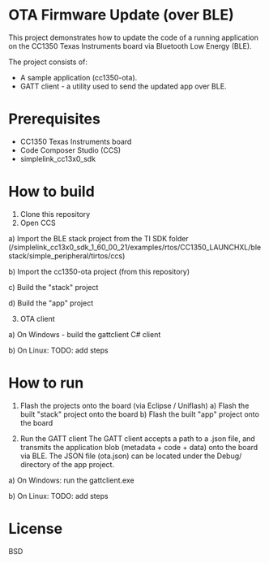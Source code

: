 # OTA Firmware Update (over BLE)
This project demonstrates how to update the code of a running application on the CC1350 Texas Instruments board
via Bluetooth Low Energy (BLE).

The project consists of:
* A sample application (cc1350-ota).
* GATT client - a utility used to send the updated app over BLE.

Prerequisites
=============
* CC1350 Texas Instruments board
* Code Composer Studio (CCS)
* simplelink_cc13x0_sdk

How to build
============
1) Clone this repository
2) Open CCS

a) Import the BLE stack project from the TI SDK folder
   (<ti>/simplelink_cc13x0_sdk_1_60_00_21/examples/rtos/CC1350_LAUNCHXL/blestack/simple_peripheral/tirtos/ccs)

b) Import the cc1350-ota project (from this repository)

c) Build the "stack" project

d) Build the "app" project

3) OTA client

a) On Windows - build the gattclient C# client

b) On Linux: TODO: add steps

How to run
==========
1) Flash the projects onto the board (via Eclipse / Uniflash)
a) Flash the built "stack" project onto the board
b) Flash the built "app" project onto the board

2) Run the GATT client
   The GATT client accepts a path to a .json file, and transmits the application
   blob (metadata + code + data) onto the board via BLE.
   The JSON file (ota.json) can be located under the Debug/ directory of the app project.

a) On Windows: run the gattclient.exe <path to json>

b) On Linux: TODO: add steps

License
=======
BSD